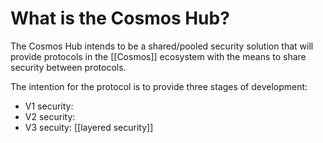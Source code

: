 # What is the Cosmos Hub?
The Cosmos Hub intends to be a shared/pooled security solution that will provide protocols in the [[Cosmos]] ecosystem with the means to share security between protocols. 

The intention for the protocol is to provide three stages of development:
- V1 security: 
- V2 security:
- V3 secuity: [[layered security]]